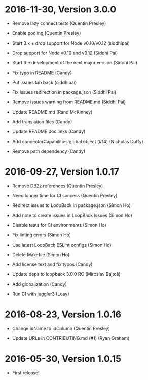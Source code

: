 2016-11-30, Version 3.0.0
=========================

 * Remove lazy connect tests (Quentin Presley)

 * Enable pooling (Quentin Presley)

 * Start 3.x + drop support for Node v0.10/v0.12 (siddhipai)

 * Drop support for Node v0.10 and v0.12 (Siddhi Pai)

 * Start the development of the next major version (Siddhi Pai)

 * Fix typo in README (Candy)

 * Put issues tab back (siddhipai)

 * Fix issues redirection in package.json (Siddhi Pai)

 * Remove issues warning from README.md (Siddhi Pai)

 * Update README.md (Rand McKinney)

 * Add translation files (Candy)

 * Update README doc links (Candy)

 * Add connectorCapabilities global object (#14) (Nicholas Duffy)

 * Remove path dependency (Candy)


2016-09-27, Version 1.0.17
==========================

 * Remove DB2z references (Quentin Presley)

 * Need longer time for CI success (Quentin Presley)

 * Redirect issues to LoopBack in package.json (Simon Ho)

 * Add note to create issues in LoopBack issues (Simon Ho)

 * Disable tests for CI environments (Simon Ho)

 * Fix linting errors (Simon Ho)

 * Use latest LoopBack ESLint configs (Simon Ho)

 * Delete Makefile (Simon Ho)

 * Add license text and fix typos (Candy)

 * Update deps to loopback 3.0.0 RC (Miroslav Bajtoš)

 * Add globalization (Candy)

 * Run CI with juggler3 (Loay)


2016-08-23, Version 1.0.16
==========================

 * Change idName to idColumn (Quentin Presley)

 * Update URLs in CONTRIBUTING.md (#1) (Ryan Graham)


2016-05-30, Version 1.0.15
==========================

 * First release!
